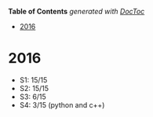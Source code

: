 <!-- START doctoc generated TOC please keep comment here to allow auto update -->
<!-- DON'T EDIT THIS SECTION, INSTEAD RE-RUN doctoc TO UPDATE -->
**Table of Contents**  *generated with [DocToc](https://github.com/thlorenz/doctoc)*

- [2016](#2016)

<!-- END doctoc generated TOC please keep comment here to allow auto update -->

# 2016

-   S1: 15/15
-   S2: 15/15
-   S3: 6/15
-   S4: 3/15 (python and c++)
